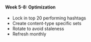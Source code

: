 #### Week 5-8: Optimization
- Lock in top 20 performing hashtags
- Create content-type specific sets
- Rotate to avoid staleness
- Refresh monthly
